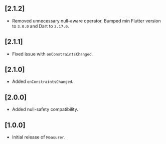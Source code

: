 ## [2.1.2] 

* Removed unnecessary null-aware operator. Bumped min Flutter version to `3.0.0` and Dart to `2.17.0`.

## [2.1.1] 

* Fixed issue with `onConstraintsChanged`.

## [2.1.0] 

* Added `onConstraintsChanged`.

## [2.0.0] 

* Added null-safety compatibility.

## [1.0.0] 

* Initial release of `Measurer`.
